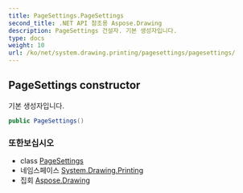 ```yaml
---
title: PageSettings.PageSettings
second_title: .NET API 참조용 Aspose.Drawing
description: PageSettings 건설자. 기본 생성자입니다.
type: docs
weight: 10
url: /ko/net/system.drawing.printing/pagesettings/pagesettings/
---
```

## PageSettings constructor

기본 생성자입니다.

```csharp
public PageSettings()
```

### 또한보십시오

* class [PageSettings](../)
* 네임스페이스 [System.Drawing.Printing](../../pagesettings/)
* 집회 [Aspose.Drawing](../../../)


